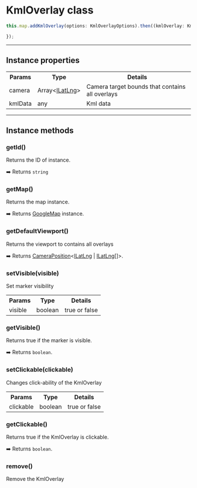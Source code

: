 # KmlOverlay class

```typescript
this.map.addKmlOverlay(options: KmlOverlayOptions).then((kmlOverlay: KmlOverlay) => {

});
```


------

## Instance properties


<table>
<tr>
  <th>Params</th>
  <th>Type</th>
  <th>Details</th>
</tr>
<tr>
  <td>camera</td>
  <td>Array&lt;<a href="ilatlng/README.md">ILatLng</a>&gt;</td>
  <td>Camera target bounds that contains all overlays</td>
</tr>
<tr>
  <td>kmlData</td>
  <td>any</td>
  <td>Kml data</td>
</tr>
</table>

------

## Instance methods

### getId()

Returns the ID of instance.

:arrow_right: Returns `string`

### getMap()

Returns the map instance.

:arrow_right: Returns [GoogleMap](../googlemap/README.md) instance.

### getDefaultViewport()

Returns the viewport to contains all overlays

:arrow_right: Returns [CameraPosition](../cameraposition/README.md)&lt;[ILatLng](../ilatlng/README.md) | [ILatLng[]](../ilatlng/README.md)&gt;.


### setVisible(visible)

Set marker visibility

<table>
<tr>
  <th>Params</th>
  <th>Type</th>
  <th>Details</th>
</tr>
<tr>
  <td>visible</td>
  <td>boolean</td>
  <td>true or false</td>
</tr>
</table>


### getVisible()

Returns true if the marker is visible.

:arrow_right: Returns `boolean`.


### setClickable(clickable)

Changes click-ability of the KmlOverlay

<table>
<tr>
  <th>Params</th>
  <th>Type</th>
  <th>Details</th>
</tr>
<tr>
  <td>clickable</td>
  <td>boolean</td>
  <td>true or false</td>
</tr>
</table>


### getClickable()

Returns true if the KmlOverlay is clickable.

:arrow_right: Returns `boolean`.



### remove()

Remove the KmlOverlay
